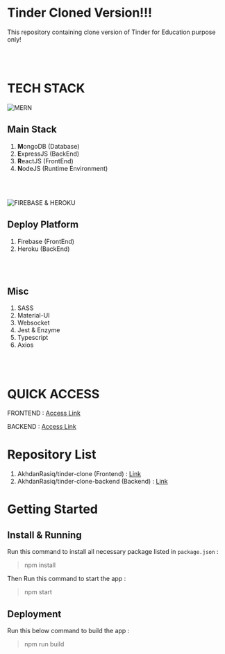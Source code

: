 # Tinder Cloned Version!!!

This repository containing clone version of Tinder for Education purpose only!

<br />
<br />

# TECH STACK

![MERN](https://www.askgalore.com/wp-content/uploads/2021/11/mern_hero.png)

## Main Stack

1. **M**ongoDB (Database)
2. **E**xpressJS (BackEnd)
3. **R**eactJS (FrontEnd)
4. **N**odeJS (Runtime Environment)

<br />
<br />

![FIREBASE & HEROKU](https://miro.medium.com/max/864/1*PZPxNnfckMrE3HOSJojOWQ.png)

## Deploy Platform

1. Firebase (FrontEnd)
2. Heroku   (BackEnd)

<br />
<br />

## Misc

1. SASS
2. Material-UI
3. Websocket
4. Jest & Enzyme
5. Typescript
6. Axios

<br />
<br />

# QUICK ACCESS

FRONTEND : [Access Link](https://tinder-clone-e5556.web.app/)

BACKEND  : [Access Link](https://tinder-backend-clone-24.herokuapp.com/)

# Repository List

1. AkhdanRasiq/tinder-clone (Frontend) : [Link](https://github.com/AkhdanRasiq/tinder-clone)
2. AkhdanRasiq/tinder-clone-backend (Backend) : [Link](https://github.com/AkhdanRasiq/tinder-clone-backend)

# Getting Started

## Install & Running

Run this command to install all necessary  package listed in `package.json` :

> npm install

Then Run this command to start the app :

> npm start

## Deployment

Run this below command to build the app :

> npm run build
